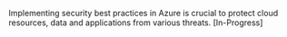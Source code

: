 Implementing security best practices in Azure is crucial to protect cloud
resources, data and applications from various threats. [In-Progress]
